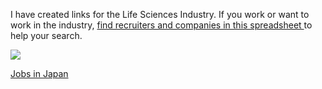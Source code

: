 <p>
  I have created links for the Life Sciences Industry. If you work or want to work
  in the industry,&nbsp;<a href="https://drive.google.com/file/d/1NGN7ZJ0BU4cjHRxpH9yUdVY_HJ5XEWYk/view?usp=sharing">find recruiters and companies in this spreadsheet&nbsp;</a>to
  help your search.
</p>
<p>
  <img src="https://secure.meetupstatic.com/photos/event/a/e/f/f/600_459764799.jpeg">
</p>
<p>
  <a href="http://www.jobsinjapan.com/">Jobs in Japan</a>
</p>

